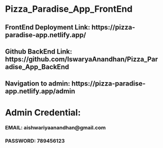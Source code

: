 <h1>Pizza_Paradise_App_FrontEnd</h1>

<h2>FrontEnd Deployment Link: https://pizza-paradise-app.netlify.app/</h2>
<h2>Github BackEnd Link: https://github.com/IswaryaAnandhan/Pizza_Paradise_App_BackEnd</h2>
<h2>Navigation to admin: https://pizza-paradise-app.netlify.app/admin</h2>
</hr>
<h1>Admin Credential:</h1>
<h3>EMAIL: aishwariyaanandhan@gmail.com </h3> 
<h3>PASSWORD: 789456123 </h3>



